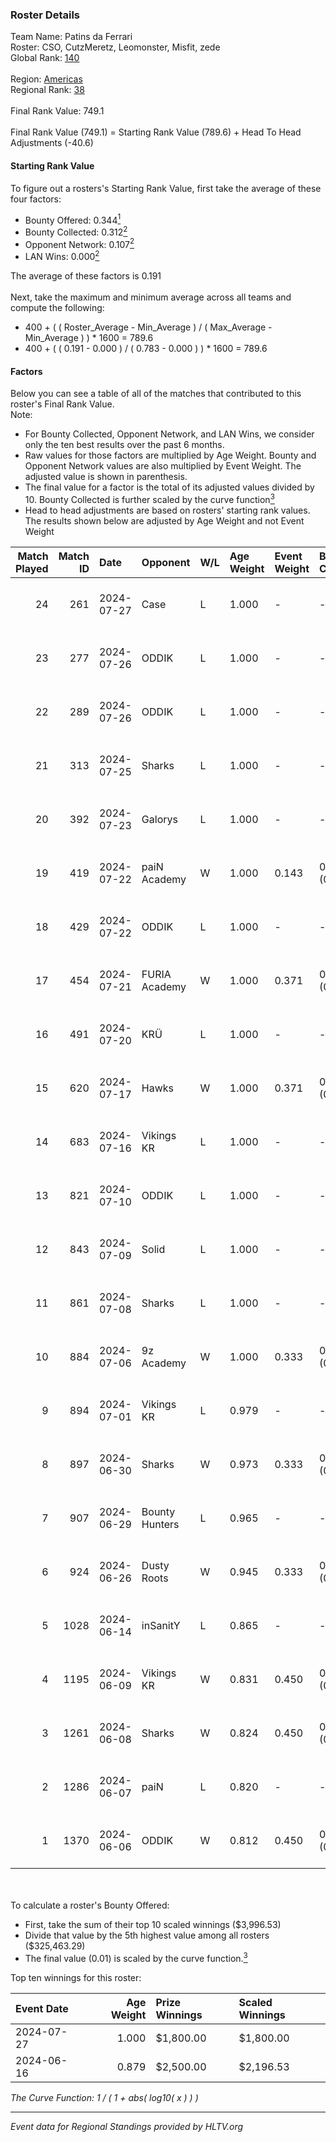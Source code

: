 ### Roster Details<br />
Team Name: Patins da Ferrari<br />
Roster: CSO, CutzMeretz, Leomonster, Misfit, zede<br />
Global Rank: [140](../standings_global.md)<br />
<br />
Region: [Americas]( ../standings_americas.md)<br />
Regional Rank: [38]( ../standings_americas.md)<br />
<br />
Final Rank Value:  749.1<br />
<br />
Final Rank Value (749.1) = Starting Rank Value (789.6) + Head To Head Adjustments (-40.6)<br />

#### Starting Rank Value<br />
To figure out a rosters's Starting Rank Value, first take the average of these four factors:<br />
- Bounty Offered: 0.344[<sup>1</sup>](#table2)
- Bounty Collected: 0.312[<sup>2</sup>](#table1)
- Opponent Network: 0.107[<sup>2</sup>](#table1)
- LAN Wins: 0.000[<sup>2</sup>](#table1)

The average of these factors is 0.191<br />
<br />
Next, take the maximum and minimum average across all teams and compute the following:<br />
- 400 + ( ( Roster_Average - Min_Average ) / ( Max_Average - Min_Average ) ) * 1600 = 789.6
- 400 + ( ( 0.191 - 0.000 ) / ( 0.783 - 0.000 ) ) * 1600 = 789.6


#### Factors<br />
Below you can see a table of all of the matches that contributed to this roster's Final Rank Value.<br />
Note:<br />

- For Bounty Collected, Opponent Network, and LAN Wins, we consider only the ten best results over the past 6 months.
- Raw values for those factors are multiplied by Age Weight. Bounty and Opponent Network values are also multiplied by Event Weight. The adjusted value is shown in parenthesis.
- The final value for a factor is the total of its adjusted values divided by 10. Bounty Collected is further scaled by the curve function[<sup>3</sup>](#curveFunction)
- Head to head adjustments are based on rosters' starting rank values. The results shown below are adjusted by Age Weight and not Event Weight
<span id="table1"></span><br />


| Match Played | Match ID | Date       | Opponent       | W/L | Age Weight | Event Weight | Bounty Collected | Opponent Network | LAN Wins  | H2H Adj. | Roster                                    |
| -: | -: | :- | :- | :- | :- | :- | :- | :- | :- | -: | :- |
|           24 |      261 | 2024-07-27 | Case           | L   | 1.000      | -            | -                | -                | -         |    -9.41 | CSO, CutzMeretz, Leomonster, Misfit, zede |
|           23 |      277 | 2024-07-26 | ODDIK          | L   | 1.000      | -            | -                | -                | -         |    -5.70 | CSO, CutzMeretz, Leomonster, Misfit, zede |
|           22 |      289 | 2024-07-26 | ODDIK          | L   | 1.000      | -            | -                | -                | -         |    -6.68 | CSO, CutzMeretz, Leomonster, Misfit, zede |
|           21 |      313 | 2024-07-25 | Sharks         | L   | 1.000      | -            | -                | -                | -         |    -7.21 | CSO, CutzMeretz, Leomonster, MTGG, zede   |
|           20 |      392 | 2024-07-23 | Galorys        | L   | 1.000      | -            | -                | -                | -         |   -14.59 | CSO, CutzMeretz, Leomonster, MTGG, zede   |
|           19 |      419 | 2024-07-22 | paiN Academy   | W   | 1.000      | 0.143        | 0.000 (0.000)    | 0.000 (0.000)    | 0 (0.000) |     3.00 | CSO, CutzMeretz, Leomonster, MTGG, zede   |
|           18 |      429 | 2024-07-22 | ODDIK          | L   | 1.000      | -            | -                | -                | -         |    -6.51 | CSO, CutzMeretz, Leomonster, MTGG, zede   |
|           17 |      454 | 2024-07-21 | FURIA Academy  | W   | 1.000      | 0.371        | 0.000 (0.000)    | 0.105 (0.039)    | 0 (0.000) |     5.93 | CSO, CutzMeretz, Leomonster, MTGG, zede   |
|           16 |      491 | 2024-07-20 | KRÜ            | L   | 1.000      | -            | -                | -                | -         |   -13.28 | CSO, CutzMeretz, Leomonster, MTGG, zede   |
|           15 |      620 | 2024-07-17 | Hawks          | W   | 1.000      | 0.371        | 0.000 (0.000)    | 0.029 (0.011)    | 0 (0.000) |     5.69 | CSO, CutzMeretz, Leomonster, MTGG, zede   |
|           14 |      683 | 2024-07-16 | Vikings KR     | L   | 1.000      | -            | -                | -                | -         |   -14.81 | CSO, CutzMeretz, Leomonster, MTGG, zede   |
|           13 |      821 | 2024-07-10 | ODDIK          | L   | 1.000      | -            | -                | -                | -         |    -8.57 | bsd, CSO, CutzMeretz, Leomonster, zede    |
|           12 |      843 | 2024-07-09 | Solid          | L   | 1.000      | -            | -                | -                | -         |   -14.79 | bsd, CSO, CutzMeretz, Leomonster, zede    |
|           11 |      861 | 2024-07-08 | Sharks         | L   | 1.000      | -            | -                | -                | -         |    -8.92 | bsd, CSO, CutzMeretz, Leomonster, zede    |
|           10 |      884 | 2024-07-06 | 9z Academy     | W   | 1.000      | 0.333        | 0.000 (0.000)    | 0.069 (0.023)    | 0 (0.000) |     4.05 | bsd, CSO, CutzMeretz, Leomonster, zede    |
|            9 |      894 | 2024-07-01 | Vikings KR     | L   | 0.979      | -            | -                | -                | -         |   -16.01 | bsd, CutzMeretz, Leomonster, perez, zede  |
|            8 |      897 | 2024-06-30 | Sharks         | W   | 0.973      | 0.333        | 0.031 (0.010)    | 0.564 (0.183)    | 0 (0.000) |    22.04 | bsd, CutzMeretz, Leomonster, perez, zede  |
|            7 |      907 | 2024-06-29 | Bounty Hunters | L   | 0.965      | -            | -                | -                | -         |   -10.54 | bsd, CutzMeretz, Leomonster, perez, zede  |
|            6 |      924 | 2024-06-26 | Dusty Roots    | W   | 0.945      | 0.333        | 0.006 (0.002)    | 0.368 (0.116)    | 0 (0.000) |    14.71 | bsd, CutzMeretz, Leomonster, perez, zede  |
|            5 |     1028 | 2024-06-14 | inSanitY       | L   | 0.865      | -            | -                | -                | -         |    -8.35 | CutzMeretz, desh, Leomonster, roz, zede   |
|            4 |     1195 | 2024-06-09 | Vikings KR     | W   | 0.831      | 0.450        | 0.008 (0.003)    | 0.504 (0.189)    | 0 (0.000) |    12.41 | CutzMeretz, desh, Leomonster, roz, zede   |
|            3 |     1261 | 2024-06-08 | Sharks         | W   | 0.824      | 0.450        | 0.031 (0.011)    | 0.564 (0.209)    | 0 (0.000) |    20.29 | CutzMeretz, desh, Leomonster, roz, zede   |
|            2 |     1286 | 2024-06-07 | paiN           | L   | 0.820      | -            | -                | -                | -         |    -1.24 | CutzMeretz, desh, Leomonster, roz, zede   |
|            1 |     1370 | 2024-06-06 | ODDIK          | W   | 0.812      | 0.450        | 0.098 (0.036)    | 0.829 (0.303)    | 0 (0.000) |    17.94 | CutzMeretz, desh, Leomonster, roz, zede   |

<br />
<span id="table2"></span><br />
To calculate a roster's Bounty Offered:<br />

- First, take the sum of their top 10 scaled winnings ($3,996.53)
- Divide that value by the 5th highest value among all rosters ($325,463.29)
- The final value (0.01) is scaled by the curve function.[<sup>3</sup>](#curveFunction)

Top ten winnings for this roster:<br />

| Event Date | Age Weight | Prize Winnings | Scaled Winnings |
| :- | -: | :- | :- |
| 2024-07-27 |      1.000 | $1,800.00      | $1,800.00       |
| 2024-06-16 |      0.879 | $2,500.00      | $2,196.53       |


<span id="curveFunction"></span>_The Curve Function: 1 / ( 1 + abs( log10( x ) ) )_<br />

---
_Event data for Regional Standings provided by HLTV.org_<br />
